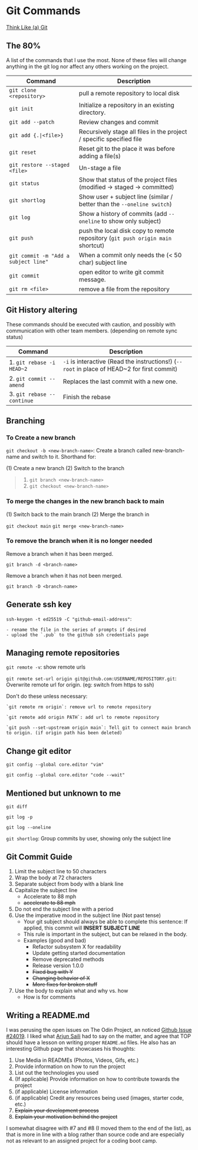 # Git Commands

[Think Like (a) Git](https://think-like-a-git.net/sections/about-this-site.html)

## The 80%

A list of the commands that I use the most. None of these files will change anything in the git log nor affect any others working on the project.

| Command                              | Description                                                                     |
| ------------------------------------ | ------------------------------------------------------------------------------- |
| `git clone <repository>`             | pull a remote repository to local disk                                          |
| `git init`                           | Initialize a repository in an existing directory.                               |
| `git add --patch`                    | Review changes and commit                                                       |
| `git add {.\|<file>}`                | Recursively stage all files in the project / specific specified file            |
| `git reset`                          | Reset git to the place it was before adding a file(s)                           |
| `git restore --staged <file>`        | Un-stage a file                                                                 |
| `git status`                         | Show that status of the project files (modified -> staged -> committed)         |
| `git shortlog`                       | Show user + subject line (similar / better than the `--oneline switch`)         |
| `git log`                            | Show a history of commits (add `--oneline` to show only subject)                |
| `git push`                           | push the local disk copy to remote repository (`git push origin main` shortcut) |
| `git commit -m "Add a subject line"` | When a commit only needs the (< 50 char) subject line                           |
| `git commit`                         | open editor to write git commit message.                                        |
| `git rm <file>`                      | remove a file from the repository                                               |

## Git History altering

These commands should be executed with caution, and possibly with communication with other team members. (depending on remote sync status)

| Command                    | Description                                                                                 |
| -------------------------- | ------------------------------------------------------------------------------------------- |
| 1. `git rebase -i HEAD~2`  | `-i` is interactive (Read the instructions!) (`--root` in place of HEAD~2 for first commit) |
| 2. `git commit --amend`    | Replaces the last commit with a new one.                                                    |
| 3. `git rebase --continue` | Finish the rebase                                                                           |

## Branching

### To Create a new branch

`git checkout -b <new-branch-name>`: Create a branch called new-branch-name and switch to it. Shorthand for:

(1) Create a new branch (2) Switch to the branch

> 1.  `git branch <new-branch-name>`
> 2.  `git checkout <new-branch-name>`

### To merge the changes in the new branch back to main

(1) Switch back to the main branch (2) Merge the branch in

`git checkout main`
`git merge <new-branch-name>`

### To remove the branch when it is no longer needed

Remove a branch when it has been merged.

`git branch -d <branch-name>`

Remove a branch when it has not been merged.

`git branch -D <branch-name>`

## Generate ssh key

`ssh-keygen -t ed25519 -C "github-email-address"`:

    - rename the file in the series of prompts if desired
    - upload the `.pub` to the github ssh credentials page

## Managing remote repositories

`git remote -v`: show remote urls

`git remote set-url origin git@github.com:USERNAME/REPOSITORY.git`: Overwrite remote url for origin. (eg: switch from https to ssh)

Don't do these unless necessary:

    `git remote rm origin`: remove url to remote repository

    `git remote add origin PATH`: add url to remote repository

    `git push --set-upstream origin main`: Tell git to connect main branch to origin. (if origin path has been deleted)

## Change git editor

`git config --global core.editor "vim"`

`git config --global core.editor "code --wait"`

## Mentioned but unknown to me

`git diff`

`git log -p`

`git log --oneline`

`git shortlog`: Group commits by user, showing only the subject line

## Git Commit Guide

1. Limit the subject line to 50 characters
2. Wrap the body at 72 characters
3. Separate subject from body with a blank line
4. Capitalize the subject line
   - Accelerate to 88 mph
   - ~~accelerate to 88 mph~~
5. Do not end the subject line with a period
6. Use the imperative mood in the subject line (Not past tense)
   - Your git subject should always be able to complete this sentence:
     If applied, this commit will **INSERT SUBJECT LINE**
   - This rule is important in the subject, but can be relaxed in the body.
   - Examples (good and bad)
     - Refactor subsystem X for readability
     - Update getting started documentation
     - Remove deprecated methods
     - Release version 1.0.0
     - ~~Fixed bug with Y~~
     - ~~Changing behavior of X~~
     - ~~More fixes for broken stuff~~
7. Use the body to explain what and why vs. how
   - How is for comments

## Writing a README.md

I was perusing the open issues on The Odin Project, an noticed [Github Issue #24019](https://github.com/TheOdinProject/curriculum/issues/24019). I liked what [Arjun Saili](https://github.com/ArjunSaili1) had to say on the matter, and agree that TOP should have a lesson on writing proper `README.md` files. He also has an interesting Github page that showcases his thoughts:

1. Use Media in READMEs (Photos, Videos, Gifs, etc.)
2. Provide information on how to run the project
3. List out the technologies you used
4. (If applicable) Provide information on how to contribute towards the project
5. (if applicable) License information
6. (if applicable) Credit any resources being used (images, starter code, etc.)
7. ~~Explain your development process~~
8. ~~Explain your motivation behind the project~~

I somewhat disagree with #7 and #8 (I moved them to the end of the list), as that is more in line with a blog rather than source code and are especially not as relevant to an assigned project for a coding boot camp.
